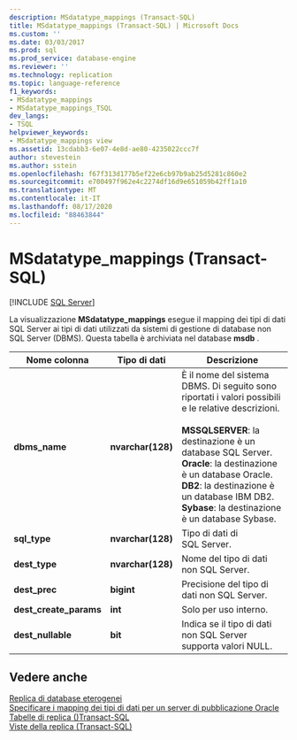 ```yaml
---
description: MSdatatype_mappings (Transact-SQL)
title: MSdatatype_mappings (Transact-SQL) | Microsoft Docs
ms.custom: ''
ms.date: 03/03/2017
ms.prod: sql
ms.prod_service: database-engine
ms.reviewer: ''
ms.technology: replication
ms.topic: language-reference
f1_keywords:
- MSdatatype_mappings
- MSdatatype_mappings_TSQL
dev_langs:
- TSQL
helpviewer_keywords:
- MSdatatype_mappings view
ms.assetid: 13cdabb3-6e07-4e8d-ae80-4235022ccc7f
author: stevestein
ms.author: sstein
ms.openlocfilehash: f67f313d177b5ef22e6cb97b9ab25d5281c860e2
ms.sourcegitcommit: e700497f962e4c2274df16d9e651059b42ff1a10
ms.translationtype: MT
ms.contentlocale: it-IT
ms.lasthandoff: 08/17/2020
ms.locfileid: "88463844"
---
```

# <a name="msdatatype_mappings-transact-sql"></a>MSdatatype_mappings (Transact-SQL)
[!INCLUDE [SQL Server](../../includes/applies-to-version/sqlserver.md)]

  La visualizzazione **MSdatatype_mappings** esegue il mapping dei tipi di dati SQL Server ai tipi di dati utilizzati da sistemi di gestione di database non SQL Server (DBMS). Questa tabella è archiviata nel database **msdb** .  
  
|Nome colonna|Tipo di dati|Descrizione|  
|-----------------|---------------|-----------------|  
|**dbms_name**|**nvarchar(128)**|È il nome del sistema DBMS. Di seguito sono riportati i valori possibili e le relative descrizioni.<br /><br /> **MSSQLSERVER**: la destinazione è un database SQL Server.<br />**Oracle**: la destinazione è un database Oracle.<br />**DB2**: la destinazione è un database IBM DB2.<br />**Sybase**: la destinazione è un database Sybase.|  
|**sql_type**|**nvarchar(128)**|Tipo di dati di SQL Server.|  
|**dest_type**|**nvarchar(128)**|Nome del tipo di dati non SQL Server.|  
|**dest_prec**|**bigint**|Precisione del tipo di dati non SQL Server.|  
|**dest_create_params**|**int**|Solo per uso interno.|  
|**dest_nullable**|**bit**|Indica se il tipo di dati non SQL Server supporta valori NULL.|  
  
## <a name="see-also"></a>Vedere anche  
 [Replica di database eterogenei](../../relational-databases/replication/non-sql/heterogeneous-database-replication.md)   
 [Specificare i mapping dei tipi di dati per un server di pubblicazione Oracle](../../relational-databases/replication/publish/specify-data-type-mappings-for-an-oracle-publisher.md)   
 [Tabelle di replica &#40;&#41;Transact-SQL ](../../relational-databases/system-tables/replication-tables-transact-sql.md)   
 [Viste della replica &#40;Transact-SQL&#41;](../../relational-databases/system-views/replication-views-transact-sql.md)  
  
  
